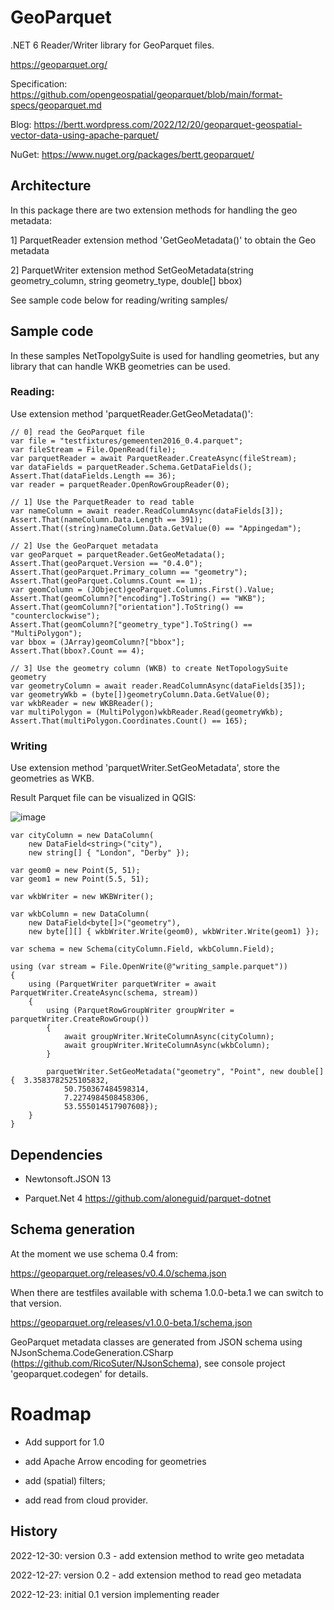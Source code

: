 # GeoParquet

.NET 6 Reader/Writer library for GeoParquet files.

https://geoparquet.org/

Specification: https://github.com/opengeospatial/geoparquet/blob/main/format-specs/geoparquet.md

Blog: https://bertt.wordpress.com/2022/12/20/geoparquet-geospatial-vector-data-using-apache-parquet/

NuGet: https://www.nuget.org/packages/bertt.geoparquet/

## Architecture

In this package there are two extension methods for handling the geo metadata:

1] ParquetReader extension method 'GetGeoMetadata()' to obtain the Geo metadata

2] ParquetWriter extension method SetGeoMetadata(string geometry_column, string geometry_type, double[] bbox)

See sample code below for reading/writing samples/

## Sample code

In these samples NetTopolgySuite is used for handling geometries, but any library that can handle 
WKB geometries can be used.

### Reading:

Use extension method 'parquetReader.GetGeoMetadata()':


```
// 0] read the GeoParquet file
var file = "testfixtures/gemeenten2016_0.4.parquet";
var fileStream = File.OpenRead(file);
var parquetReader = await ParquetReader.CreateAsync(fileStream);
var dataFields = parquetReader.Schema.GetDataFields();
Assert.That(dataFields.Length == 36);
var reader = parquetReader.OpenRowGroupReader(0);

// 1] Use the ParquetReader to read table
var nameColumn = await reader.ReadColumnAsync(dataFields[3]);
Assert.That(nameColumn.Data.Length == 391);
Assert.That((string)nameColumn.Data.GetValue(0) == "Appingedam");

// 2] Use the GeoParquet metadata
var geoParquet = parquetReader.GetGeoMetadata();
Assert.That(geoParquet.Version == "0.4.0");
Assert.That(geoParquet.Primary_column == "geometry");
Assert.That(geoParquet.Columns.Count == 1);
var geomColumn = (JObject)geoParquet.Columns.First().Value;
Assert.That(geomColumn?["encoding"].ToString() == "WKB");
Assert.That(geomColumn?["orientation"].ToString() == "counterclockwise");
Assert.That(geomColumn?["geometry_type"].ToString() == "MultiPolygon");
var bbox = (JArray)geomColumn?["bbox"];
Assert.That(bbox?.Count == 4);

// 3] Use the geometry column (WKB) to create NetTopologySuite geometry
var geometryColumn = await reader.ReadColumnAsync(dataFields[35]);
var geometryWkb = (byte[])geometryColumn.Data.GetValue(0);
var wkbReader = new WKBReader();
var multiPolygon = (MultiPolygon)wkbReader.Read(geometryWkb);
Assert.That(multiPolygon.Coordinates.Count() == 165);
```

### Writing 

Use extension method 'parquetWriter.SetGeoMetadata', store the geometries as WKB.

Result Parquet file can be visualized in QGIS:

![image](https://user-images.githubusercontent.com/538812/210020220-b89da098-0877-45bd-87f2-8285941bf697.png)

```
var cityColumn = new DataColumn(
    new DataField<string>("city"),
    new string[] { "London", "Derby" });

var geom0 = new Point(5, 51);
var geom1 = new Point(5.5, 51);

var wkbWriter = new WKBWriter();

var wkbColumn = new DataColumn(
    new DataField<byte[]>("geometry"),
    new byte[][] { wkbWriter.Write(geom0), wkbWriter.Write(geom1) });

var schema = new Schema(cityColumn.Field, wkbColumn.Field);

using (var stream = File.OpenWrite(@"writing_sample.parquet"))
{
    using (ParquetWriter parquetWriter = await ParquetWriter.CreateAsync(schema, stream))
    {
        using (ParquetRowGroupWriter groupWriter = parquetWriter.CreateRowGroup())
        {
            await groupWriter.WriteColumnAsync(cityColumn);
            await groupWriter.WriteColumnAsync(wkbColumn);
        }

        parquetWriter.SetGeoMetadata("geometry", "Point", new double[] {  3.3583782525105832,
            50.750367484598314,
            7.2274984508458306,
            53.555014517907608});
    }
}
```


## Dependencies

- Newtonsoft.JSON 13

- Parquet.Net 4 https://github.com/aloneguid/parquet-dotnet

## Schema generation 

At the moment we use schema 0.4 from:

https://geoparquet.org/releases/v0.4.0/schema.json

When there are testfiles available with schema 1.0.0-beta.1 we can switch to that version.

https://geoparquet.org/releases/v1.0.0-beta.1/schema.json

GeoParquet metadata classes are generated from JSON schema using NJsonSchema.CodeGeneration.CSharp (https://github.com/RicoSuter/NJsonSchema), see console project 
'geoparquet.codegen' for details.


# Roadmap

- Add support for 1.0

- add Apache Arrow encoding for geometries

- add (spatial) filters;

- add read from cloud provider.

## History

2022-12-30: version 0.3 - add extension method to write geo metadata

2022-12-27: version 0.2 - add extension method to read geo metadata

2022-12-23: initial 0.1 version implementing reader

